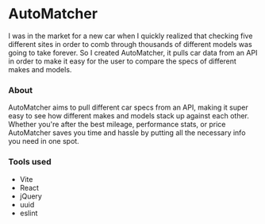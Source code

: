 # AutoMatcher
I was in the market for a new car when I quickly realized that checking five different sites in order to comb through thousands of different models was going to take forever. So I created AutoMatcher, it pulls car data from an API in order to make it easy for the user to compare the specs of different makes and models.

### About
AutoMatcher aims to pull different car specs from an API, making it super easy to see how different makes and models stack up against each other. Whether you're after the best mileage, performance stats, or price AutoMatcher saves you time and hassle by putting all the necessary info you need in one spot.

### Tools used
- Vite
- React
- jQuery
- uuid
- eslint
